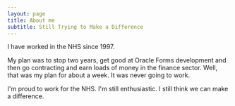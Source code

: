 ```yaml
---
layout: page
title: About me
subtitle: Still Trying to Make a Difference
---
```


I have worked in the NHS since 1997. 

My plan was to stop two years, get good at Oracle Forms development and then go contracting and earn loads of money in the finance sector. Well, that was my plan for about a week. It was never going to work.

I'm proud to work for the NHS. I'm still enthusiastic. I still think we can make a difference.
